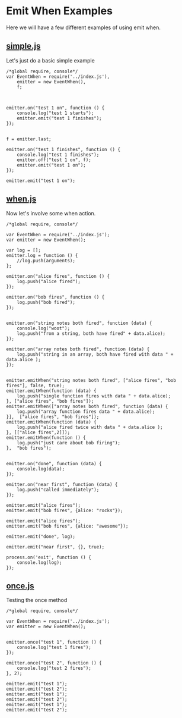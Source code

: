 # Emit When Examples

Here we will have a few different examples of using emit when. 

## [simple.js](#simple.js "save: |jshint")

Let's just do a basic simple example

    /*global require, console*/
    var EventWhen = require('../index.js'),
        emitter = new EventWhen(), 
        f;



    emitter.on("test 1 on", function () {
        console.log("test 1 starts");
        emitter.emit("test 1 finishes");
    });


    f = emitter.last;

    emitter.on("test 1 finishes", function () {
        console.log("test 1 finishes");
        emitter.off("test 1 on", f);
        emitter.emit("test 1 on");
    });

    emitter.emit("test 1 on");

## [when.js](#when.js "save:| jshint")

Now let's involve some when action.

    /*global require, console*/

    var EventWhen = require('../index.js');
    var emitter = new EventWhen();

    var log = [];
    emitter.log = function () {
        //log.push(arguments);
    };

    emitter.on("alice fires", function () {
        log.push("alice fired");
    });

    emitter.on("bob fires", function () {
        log.push("bob fired");
    });


    emitter.on("string notes both fired", function (data) {
        console.log("woot");
        log.push("from a string, both have fired" + data.alice);
    });

    emitter.on("array notes both fired", function (data) {
        log.push("string in an array, both have fired with data " + data.alice );
    });


    emitter.emitWhen("string notes both fired", ["alice fires", "bob fires"], false, true);
    emitter.emitWhen(function (data) {
        log.push("single function fires with data " + data.alice); 
    }, ["alice fires", "bob fires"]);
    emitter.emitWhen(["array notes both fired", function (data) {
        log.push("array function fires data " + data.alice);
    }],  ["alice fires", "bob fires"]);
    emitter.emitWhen(function (data) {
        log.push("alice fired twice with data " + data.alice );
    }, [["alice fires",2]]);
    emitter.emitWhen(function () {
        log.push("just care about bob firing");
    },  "bob fires");


    emitter.on("done", function (data) {
        console.log(data); 
    });

    emitter.on("near first", function (data) {
        log.push("called immediately");
    });

    emitter.emit("alice fires");
    emitter.emit("bob fires", {alice: "rocks"});

    emitter.emit("alice fires");
    emitter.emit("bob fires", {alice: "awesome"});

    emitter.emit("done", log);

    emitter.emit("near first", {}, true); 

    process.on('exit', function () {
        console.log(log);
    });

## [once.js](#once.js "save: | jshint")

Testing the once method

    /*global require, console*/

    var EventWhen = require('../index.js');
    var emitter = new EventWhen();


    emitter.once("test 1", function () {
        console.log("test 1 fires");
    });

    emitter.once("test 2", function () {
        console.log("test 2 fires");
    }, 2);

    emitter.emit("test 1");
    emitter.emit("test 2");
    emitter.emit("test 1");
    emitter.emit("test 2");
    emitter.emit("test 1");
    emitter.emit("test 2");

